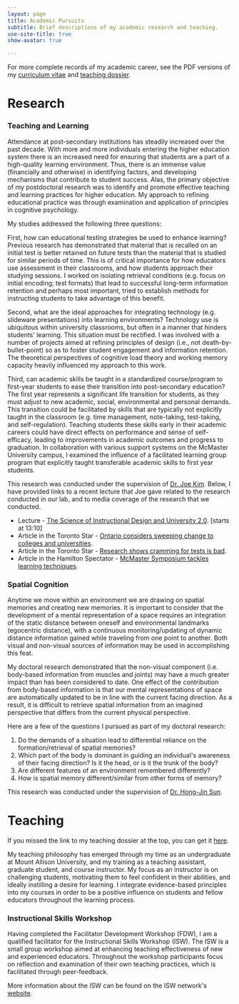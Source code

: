 ```yaml
---
layout: page
title: Academic Pursuits
subtitle: Brief descriptions of my academic research and teaching.
use-site-title: true
show-avatar: true

---
```


For more complete records of my academic career, see the PDF versions of my [curriculum vitae]({{site.url}}/assets/Teeter_CV_July-2020.pdf) and [teaching dossier]({{site.url}}/assets/Teeter_TeachingDossier_July2015.pdf).


# Research 

### Teaching and Learning

Attendance at post-secondary institutions has steadily increased over the past decade. With more and more individuals entering the higher 
education system there is an increased need for ensuring that students are a part of a high-quality learning environment. Thus, there is an
immense value (financially and otherwise) in identifying factors, and developing mechanisms that contribute to student success. Alas, the 
primary objective of my postdoctoral research was to identify and promote effective teaching and learning practices for higher education. My 
approach to refining educational practice was through examination and application of principles in cognitive psychology.

My studies addressed the following three questions:

First, how can educational testing strategies be used to enhance learning? Previous research has demonstrated that material that is recalled 
on an initial test is better retained on future tests than the material that is studied for similar periods of time. This is of critical importance 
for how educators use assessment in their classrooms, and how students approach their studying sessions. I worked on isolating retrieval 
conditions (e.g. focus on initial encoding; test formats) that lead to successful long-term information retention and perhaps most important, 
tried to establish methods for instructing students to take advantage of this benefit.

Second, what are the ideal approaches for integrating technology (e.g. slideware presentations) into learning environments? Technology use 
is ubiquitous within university classrooms, but often in a manner that hinders students' learning. This situation must be rectified. I was 
involved with a number of projects aimed at refining principles of design (i.e., not death-by-bullet-point) so as to foster student engagement 
and information retention. The theoretical perspectives of cognitive load theory and working memory capacity heavily influenced my approach to
this work.

Third, can academic skills be taught in a standardized course/program to first-year students to ease their transition into post-secondary education? 
The first year represents a significant life transition for students, as they must adjust to new academic, social, environmental and personal 
demands. This transition could be facilitated by skills that are typically not explicitly taught in the classroom (e.g. time management, 
note-taking, test-taking, and self-regulation). Teaching students these skills early in their academic careers could have direct effects on 
performance and sense of self-efficacy, leading to improvements in academic outcomes and progress to graduation. In collaboration with 
various support systems on the McMaster University campus, I examined the influence of a facilitated learning group program that explicitly 
taught transferable academic skills to first year students.

This research was conducted under the supervision of <a href = "https://twitter.com/ProfJoeKim" target = "_blank"> Dr. Joe Kim</a>. Below, I have provided links to a recent lecture that Joe gave related 
to the research conducted in our lab, and to media coverage of the research that we conducted.

- Lecture - <a href = "http://www.youtube.com/watch?v=7znKw2Ir7iM" target = "_blank"> The Science of Instructional Design and University 2.0</a>. [starts at 13:10]
- Article in the Toronto Star - <a href = "http://www.thestar.com/news/gta/education/article/1250342--ontario-considers-sweeping-change-to-colleges-and-universities" target = "_blank"> Ontario considers sweeping change to colleges and universities</a>.
- Article in the Toronto Star - <a href = "http://www.thestar.com/yourtoronto/education/2013/11/15/school_exams_mom_and_dad_were_right_research_proves_cramming_for_tests_is_bad.html" target = "_blank"> Research shows cramming for tests is bad</a>.
- Article in the Hamilton Spectator - <a href = "http://www.thespec.com/news-story/4220473-mac-symposium-tackles-learning-techniques/" target = "_blank"> McMaster Symposium tackles learning techniques</a>.


### Spatial Cognition

Anytime we move within an environment we are drawing on spatial memories and creating new memories. It is important to consider that the 
development of a mental representation of a space requires an integration of the static distance between oneself and environmental landmarks 
(egocentric distance), with a continuous monitoring/updating of dynamic distance information gained while traveling from one point to another. 
Both visual and non-visual sources of information may be used in accomplishing this feat.

My doctoral research demonstrated that the non-visual component (i.e. body-based information from muscles and joints) may have a much greater 
impact than has been considered to date. One effect of the contribution from body-based information is that our mental representations of 
space are automatically updated to be in line with the current facing direction. As a result, it is difficult to retrieve spatial information 
from an imagined perspective that differs from the current physical perspective.

Here are a few of the questions I pursued as part of my doctoral research:

1. Do the demands of a situation lead to differential reliance on the formation/retrieval of spatial memories?
2. Which part of the body is dominant in guiding an individual's awareness of their facing direction? Is it the head, or is it the trunk of the body?
3. Are different features of an environment remembered differently?
4. How is spatial memory different/similar from other forms of memory?

This research was conducted under the supervision of <a href = "http://vr.mcmaster.ca/lab/" target = "_blank"> Dr. Hong-Jin Sun</a>.


# Teaching

If you missed the link to my teaching dossier at the top, you can get it [here]({{site.url}}/assets/Teeter_TeachingDossier_July2015.pdf).

My teaching philosophy has emerged through my time as an undergraduate at Mount Allison University, and my training as a teaching assistant, 
graduate student, and course instructor. My focus as an instructor is on challenging students, motivating them to feel confident in their 
abilities, and ideally instilling a desire for learning. I integrate evidence-based principles into my courses in order to be a 
positive influence on students and fellow educators throughout the learning process.

### Instructional Skills Workshop

Having completed the Facilitator Development Workshop (FDW), I am a qualified facilitator for the Instructional Skills Workshop (ISW). The 
ISW is a small group workshop aimed at enhancing teaching effectiveness of new and experienced educators. Throughout the workshop participants 
focus on reflection and examination of their own teaching practices, which is facilitated through peer-feedback.

More information about the ISW can be found on the ISW network's <a href = "https://iswnetwork.ca/about/isw-program-in-detail/" target = "_blank"> website</a>.

